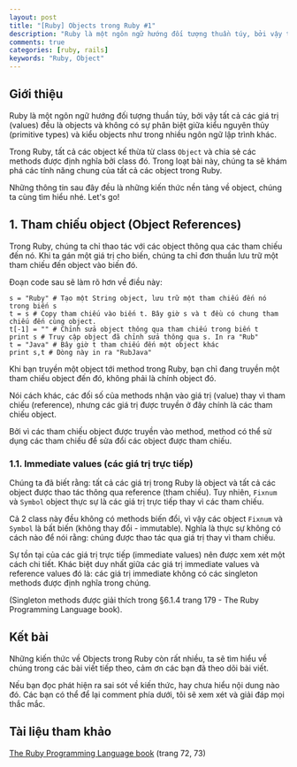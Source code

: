 ```yaml
---
layout: post
title: "[Ruby] Objects trong Ruby #1"
description: "Ruby là một ngôn ngữ hướng đối tượng thuần túy, bởi vậy tất cả các giá trị (values) đều là objects và không có sự phân biệt giữa kiểu nguyên thủy (primitive types) và kiểu objects như trong nhiều ngôn ngữ lập trình khác..."
comments: true
categories: [ruby, rails]
keywords: "Ruby, Object"
---
```


## Giới thiệu

Ruby là một ngôn ngữ hướng đối tượng thuần túy, bởi vậy tất cả các giá trị (values) đều là objects và không có sự phân biệt giữa kiểu nguyên thủy (primitive types) và kiểu objects như trong nhiều ngôn ngữ lập trình khác.

Trong Ruby, tất cả các object kế thừa từ class ```Object``` và chia sẻ các methods được định nghĩa bởi class đó. Trong loạt bài này, chúng ta sẽ khám phá các tính năng chung của tất cả các object trong Ruby.

Những thông tin sau đây đều là những kiến thức nền tảng về object, chúng ta cùng tìm hiểu nhé. Let's go!

## 1. Tham chiếu object (Object References)

Trong Ruby, chúng ta chỉ thao tác với các object thông qua các tham chiếu đến nó. Khi ta gán một giá trị cho biến, chúng ta chỉ đơn thuần lưu trữ một tham chiếu đến object vào biến đó. 

Đoạn code sau sẽ làm rõ hơn về điều này:

```
s = "Ruby" # Tạo một String object, lưu trữ một tham chiếu đến nó trong biến s
t = s # Copy tham chiếu vào biến t. Bây giờ s và t đều có chung tham chiếu đến cùng object.
t[-1] = "" # Chỉnh sửa object thông qua tham chiếu trong biến t
print s # Truy cập object đã chỉnh sửa thông qua s. In ra "Rub"
t = "Java" # Bây giờ t tham chiếu đến một object khác
print s,t # Dòng này in ra "RubJava"
```

Khi bạn truyền một object tới method trong Ruby, bạn chỉ đang truyền một tham chiếu object đến đó, không phải là chính object đó.

Nói cách khác, các đối số của methods nhận vào giá trị (value) thay vì tham chiếu (reference), nhưng các giá trị được truyền ở đây chính là các tham chiếu object.

Bởi vì các tham chiếu object được truyền vào method, method có thể sử dụng các tham chiếu để sửa đổi các object được tham chiếu.

### 1.1. Immediate values (các giá trị trực tiếp)

Chúng ta đã biết rằng: tất cả các giá trị trong Ruby là object và tất cả các object được thao tác thông qua reference (tham chiếu). Tuy nhiên, ```Fixnum``` và ```Symbol``` object thực sự là các giá trị trực tiếp thay vì các tham chiếu. 

Cả 2 class này đều không có methods biến đổi, vì vậy các object ```Fixnum``` và ```Symbol``` là bất biến (không thay đổi - immutable). Nghĩa là thực sự không có cách nào để nói rằng: chúng được thao tác qua giá trị thay vì tham chiếu.

Sự tồn tại của các giá trị trực tiếp (immediate values) nên được xem xét một cách chi tiết. Khác biệt duy nhất giữa các giá trị immediate values và reference values đó là: các giá trị immediate không có các singleton methods được định nghĩa trong chúng. 

(Singleton methods được giải thích trong §6.1.4 trang 179 - The Ruby Programming Language book).

## Kết bài

Những kiến thức về Objects trong Ruby còn rất nhiều, ta sẽ tìm hiểu về chúng trong các bài viết tiếp theo, cảm ơn các bạn đã theo dõi bài viết.

Nếu bạn đọc phát hiện ra sai sót về kiến thức, hay chưa hiểu nội dung nào đó. Các bạn có thể để lại comment phía dưới, tôi sẽ xem xét và giải đáp mọi thắc mắc.

## Tài liệu tham khảo

[The Ruby Programming Language book](shorturl.at/owLS3) (trang 72, 73)
